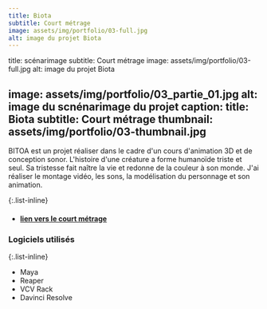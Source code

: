 ```yaml
---
title: Biota
subtitle: Court métrage
image: assets/img/portfolio/03-full.jpg
alt: image du projet Biota
---
```

title: scénarimage
subtitle: Court métrage
image: assets/img/portfolio/03-full.jpg
alt: image du projet Biota

image: assets/img/portfolio/03_partie_01.jpg
alt: image du scnénarimage du projet
caption:
  title: Biota
  subtitle: Court métrage
  thumbnail: assets/img/portfolio/03-thumbnail.jpg
---
BITOA est un projet réaliser dans le cadre d'un cours d'animation 3D et de conception sonor. L'histoire d'une créature a forme humanoïde triste et seul. Sa tristesse fait naître la vie et redonne de la couleur à son monde. J'ai réaliser le montage vidéo, les sons, la modélisation du personnage et son animation.

{:.list-inline}

- #### [lien vers le court métrage](https://www.youtube.com/watch?v=TYIZgZ5-SGg&t=2s)

### Logiciels utilisés

{:.list-inline}
- Maya
- Reaper
- VCV Rack
- Davinci Resolve

